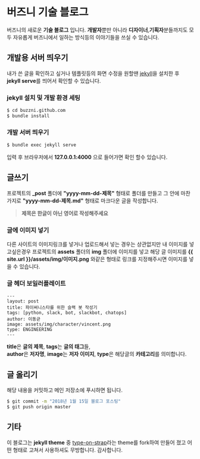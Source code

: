 # 버즈니 기술 블로그
버즈니의 새로운 **기술 블로그** 입니다.
**개발자**뿐만 아니라 **디자이너**,**기획자**분들까지도 모두 자유롭게 버즈니에서
일하는 방식등의 이야기들을 쓰실 수 있습니다.

## 개발용 서버 띄우기
내가 쓴 글을 확인하고 싶거나 템플릿등의 화면 수정을 원할땐 
[jekyll](https://jekyllrb.com/)을 설치한 후 **jekyll serve**를 띄어서 확인할 수 있습니다.

### jekyll 설치 및 개발 환경 세팅

```bash
$ cd buzzni.github.com
$ bundle install
```

### 개발 서버 띄우기

```bash
$ bundle exec jekyll serve
```
입력 후 브라우저에서 **127.0.0.1:4000** 으로 들어가면 확인 할수 있습니다.


## 글쓰기
프로젝트의 **_post** 폴더에 **"yyyy-mm-dd-제목"** 형태로 폴더를 만들고
그 안에 마찬가지로 **"yyyy-mm-dd-제목.md"** 형태로 마크다운 글을 작성합니다.

> **제목은 한글이 아닌 영어로 작성해주세요**

### 글에 이미지 넣기
다른 사이트의 이미지링크를 넣거나 업로드해서 넣는 경우는 상관없지만
내 이미지를 넣고싶은경우 프로젝트의 **assets** 폴더의 **img** 폴더에 이미지를 넣고
해당 글 이미지를 **{{ site.url }}/assets/img/이미지.png** 와같은 형태로 링크를
지정해주시면 이미지를 넣을 수 있습니다.

### 글 헤더 보일러플레이트
```
---
layout: post
title: 파이써니스타를 위한 슬랙 봇 작성기
tags: [python, slack, bot, slackbot, chatops]
author: 이동균
image: assets/img/character/vincent.png 
type: ENGINEERING
---
```
**title**은 **글의 제목**, **tags**는 **글의 태그**들,  
**author**은 **저자명**, **image**는 **저자 이미지**, 
**type**은 해당글의 **카테고리**를 의미합니다.


## 글 올리기
해당 내용을 커밋하고 메인 저장소에 푸시하면 됩니다.
```bash
$ git commit -m "2018년 1월 15일 블로그 포스팅"
$ git push origin master
```

## 기타
이 블로그는 **jekyll theme** 중 [type-on-strap](https://github.com/sylhare/Type-on-Strap)라는 theme를 fork하여 만들어 졌고
어떤 형태로 고쳐서 사용하셔도 무방합니다.
감사합니다.


